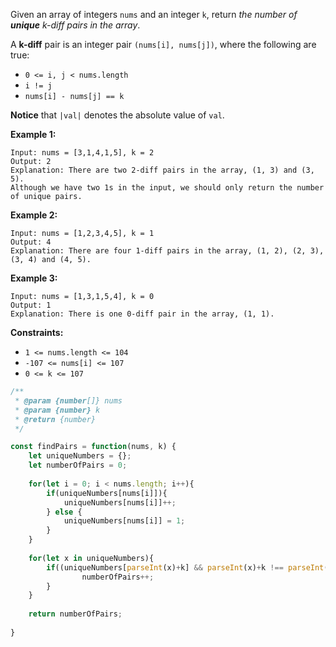 Given an array of integers `nums` and an integer `k`, return *the number of __unique__ k-diff pairs in the array*.

A __k-diff__ pair is an integer pair `(nums[i], nums[j])`, where the following are true:

* `0 <= i, j < nums.length`
* `i != j`
* `nums[i] - nums[j] == k`


__Notice__ that `|val|` denotes the absolute value of `val`.

 
__Example 1:__
```
Input: nums = [3,1,4,1,5], k = 2
Output: 2
Explanation: There are two 2-diff pairs in the array, (1, 3) and (3, 5).
Although we have two 1s in the input, we should only return the number of unique pairs.
```

__Example 2:__
```
Input: nums = [1,2,3,4,5], k = 1
Output: 4
Explanation: There are four 1-diff pairs in the array, (1, 2), (2, 3), (3, 4) and (4, 5).
```

__Example 3:__
```
Input: nums = [1,3,1,5,4], k = 0
Output: 1
Explanation: There is one 0-diff pair in the array, (1, 1).
``` 

__Constraints:__

* `1 <= nums.length <= 104`
* `-107 <= nums[i] <= 107`
* `0 <= k <= 107`

```javascript
/**
 * @param {number[]} nums
 * @param {number} k
 * @return {number}
 */

const findPairs = function(nums, k) {
    let uniqueNumbers = {};
    let numberOfPairs = 0;
    
    for(let i = 0; i < nums.length; i++){
        if(uniqueNumbers[nums[i]]){
            uniqueNumbers[nums[i]]++;
        } else {
            uniqueNumbers[nums[i]] = 1;
        }
    }
    
    for(let x in uniqueNumbers){
        if((uniqueNumbers[parseInt(x)+k] && parseInt(x)+k !== parseInt(x)) || (parseInt(x)+k === parseInt(x) && uniqueNumbers[parseInt(x)] > 1)) { 
                numberOfPairs++;
        }
    }
    
    return numberOfPairs;
    
}
```